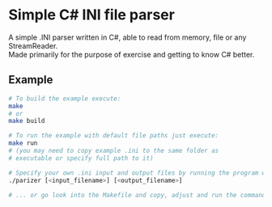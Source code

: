 # Simple C# INI file parser
A simple .INI parser written in C#, able to read from memory, file or any StreamReader.
<br>
Made primarily for the purpose of exercise and getting to know C# better.

## Example
```sh
# To build the example execute:
make
# or
make build

# To run the example with default file paths just execute:
make run
# (you may need to copy example .ini to the same folder as
# executable or specify full path to it)

# Specify your own .ini input and output files by running the program with:
./parizer [<input_filename>] [<output_filename>]

# ... or go look into the Makefile and copy, adjust and run the commands manually.
```
